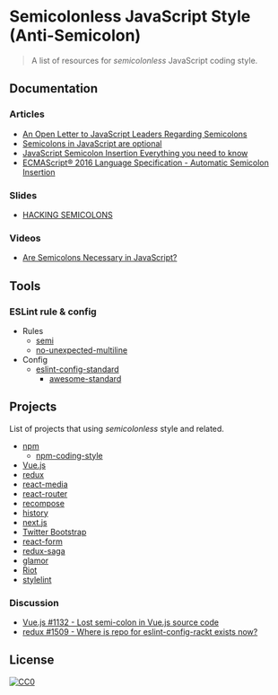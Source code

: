 # Semicolonless JavaScript Style (Anti-Semicolon) 
> A list of resources for *semicolonless* JavaScript coding style.

## Documentation

### Articles

* [An Open Letter to JavaScript Leaders Regarding Semicolons](http://blog.izs.me/post/2353458699/an-open-letter-to-javascript-leaders-regarding)
* [Semicolons in JavaScript are optional](http://mislav.net/2010/05/semicolons/)
* [JavaScript Semicolon Insertion Everything you need to know](http://inimino.org/~inimino/blog/javascript_semicolons)
* [ECMAScript® 2016 Language Specification - Automatic Semicolon Insertion](https://www.ecma-international.org/ecma-262/7.0/#sec-automatic-semicolon-insertion)

### Slides

* [HACKING SEMICOLONS](http://slides.com/evanyou/semicolons#/)

### Videos

* [Are Semicolons Necessary in JavaScript?](https://www.youtube.com/watch?v=gsfbh17Ax9I&app=desktop)

## Tools

### ESLint rule & config

* Rules
  * [semi](http://eslint.org/docs/rules/semi)
  * [no-unexpected-multiline](http://eslint.org/docs/rules/no-unexpected-multiline)
* Config
  * [eslint-config-standard](https://github.com/feross/eslint-config-standard)
    * [awesome-standard](https://github.com/feross/awesome-standard)

## Projects

List of projects that using *semicolonless* style and related.

* [npm](https://github.com/npm/npm)
  * [npm-coding-style](https://docs.npmjs.com/misc/coding-style)
* [Vue.js](https://github.com/vuejs/vue)
* [redux](https://github.com/reactjs/redux)
* [react-media](https://github.com/ReactTraining/react-media)
* [react-router](https://github.com/ReactTraining/react-router)
* [recompose](https://github.com/acdlite/recompose)
* [history](https://github.com/mjackson/history)
* [next.js](https://github.com/zeit/next.js)
* [Twitter Bootstrap](https://github.com/twbs/bootstrap)
* [react-form](https://github.com/tannerlinsley/react-form)
* [redux-saga](https://github.com/yelouafi/redux-saga)
* [glamor](https://github.com/threepointone/glamor)
* [Riot](https://github.com/riot/riot)
* [stylelint](https://github.com/stylelint/stylelint)

### Discussion

* [Vue.js #1132 - Lost semi-colon in Vue.js source code](https://github.com/vuejs/vue/issues/1132)  
* [redux #1509 - Where is repo for eslint-config-rackt exists now?](https://github.com/reactjs/redux/issues/1509)

## License

[![CC0](http://mirrors.creativecommons.org/presskit/buttons/88x31/svg/cc-zero.svg)](https://creativecommons.org/publicdomain/zero/1.0/)